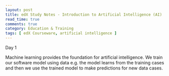 ```yaml
---
layout: post
title: edX Study Notes - Introduction to Artificial Intelligence (AI)
read_time: true  
comments: true
category: Education & Training
tags: [ edX Courseware, artificial intelligence ]
---
```


Day 1

Machine learning provides the foundation for artificial intelligence. We train our software model using data e.g. the model learns from the training cases and then we use the trained model to make predictions for new data cases.



